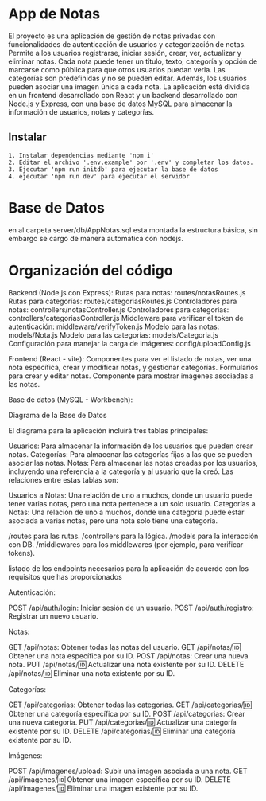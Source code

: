 # App de Notas

El proyecto es una aplicación de gestión de notas privadas con funcionalidades de autenticación de usuarios y categorización de notas. Permite a los usuarios registrarse, iniciar sesión, crear, ver, actualizar y eliminar notas. Cada nota puede tener un título, texto, categoría y opción de marcarse como pública para que otros usuarios puedan verla. Las categorías son predefinidas y no se pueden editar. Además, los usuarios pueden asociar una imagen única a cada nota. La aplicación está dividida en un frontend desarrollado con React y un backend desarrollado con Node.js y Express, con una base de datos MySQL para almacenar la información de usuarios, notas y categorías.

## Instalar

    1. Instalar dependencias mediante 'npm i'
    2. Editar el archivo '.env.example' por '.env' y completar los datos.
    3. Ejecutar 'npm run initdb' para ejecutar la base de datos
    4. ejecutar 'npm run dev' para ejecutar el servidor

# Base de Datos

en al carpeta server/db/AppNotas.sql esta montada la estructura básica, sin embargo se cargo de manera automatica con nodejs.

# Organización del código

Backend (Node.js con Express):
Rutas para notas: routes/notasRoutes.js
Rutas para categorías: routes/categoriasRoutes.js
Controladores para notas: controllers/notasController.js
Controladores para categorías: controllers/categoriasController.js
Middleware para verificar el token de autenticación: middleware/verifyToken.js
Modelo para las notas: models/Nota.js
Modelo para las categorías: models/Categoria.js
Configuración para manejar la carga de imágenes: config/uploadConfig.js

Frontend (React - vite):
Componentes para ver el listado de notas, ver una nota específica, crear y modificar notas, y gestionar categorías.
Formularios para crear y editar notas.
Componente para mostrar imágenes asociadas a las notas.

Base de datos (MySQL - Workbench):

Diagrama de la Base de Datos

El diagrama para la aplicación incluirá tres tablas principales:

Usuarios: Para almacenar la información de los usuarios que pueden crear notas.
Categorías: Para almacenar las categorías fijas a las que se pueden asociar las notas.
Notas: Para almacenar las notas creadas por los usuarios, incluyendo una referencia a la categoría y al usuario que la creó.
Las relaciones entre estas tablas son:

Usuarios a Notas: Una relación de uno a muchos, donde un usuario puede tener varias notas, pero una nota pertenece a un solo usuario.
Categorías a Notas: Una relación de uno a muchos, donde una categoría puede estar asociada a varias notas, pero una nota solo tiene una categoría.

/routes para las rutas.
/controllers para la lógica.
/models para la interacción con DB.
/middlewares para los middlewares (por ejemplo, para verificar tokens).

listado de los endpoints necesarios para la aplicación de acuerdo con los requisitos que has proporcionados

Autenticación:

POST /api/auth/login: Iniciar sesión de un usuario.
POST /api/auth/registro: Registrar un nuevo usuario.

Notas:

GET /api/notas: Obtener todas las notas del usuario.
GET /api/notas/:id: Obtener una nota específica por su ID.
POST /api/notas: Crear una nueva nota.
PUT /api/notas/:id: Actualizar una nota existente por su ID.
DELETE /api/notas/:id: Eliminar una nota existente por su ID.

Categorías:

GET /api/categorias: Obtener todas las categorías.
GET /api/categorias/:id: Obtener una categoría específica por su ID.
POST /api/categorias: Crear una nueva categoría.
PUT /api/categorias/:id: Actualizar una categoría existente por su ID.
DELETE /api/categorias/:id: Eliminar una categoría existente por su ID.

Imágenes:

POST /api/imagenes/upload: Subir una imagen asociada a una nota.
GET /api/imagenes/:id: Obtener una imagen específica por su ID.
DELETE /api/imagenes/:id: Eliminar una imagen existente por su ID.
